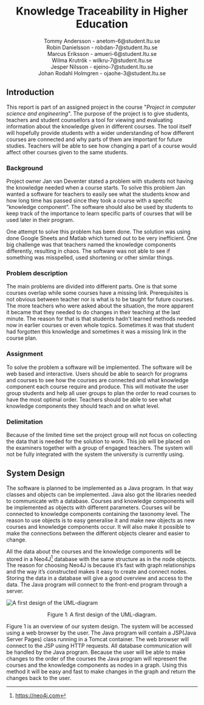 <center><h1>Knowledge Traceability in Higher Education</h1>
<p>Tommy Andersson - anetom-6@student.ltu.se<br>
Robin Danielsson - robdan-7@student.ltu.se<br>
Marcus Eriksson - amueri-6@student.ltu.se<br>
Wilma Krutrök - wilkru-7@student.ltu.se<br>
Jesper Nilsson - ejeino-7@student.ltu.se<br>
Johan Rodahl Holmgren - ojaohe-3@student.ltu.se<br></p>
</center>

## Introduction
This report is part of an assigned project in the course "<i>Project in computer science and engineering</i>". The purpose of the project is to give students, teachers and student counsellors a tool for viewing and evaluating information about the knowledge given in different courses. The tool itself will hopefully provide students with a wider understanding of how different courses are connected and why parts of them are important for future studies. Teachers will be able to see how changing a part of a course would affect other courses given to the same students.

### Background

Project owner Jan van Deventer stated a problem with students not having the knowledge needed when a course starts. To solve this problem Jan wanted a software for teachers to easily see what the students know and how long time has passed since they took a course with a specific “knowledge component”. The software should also be used by students to keep track of the importance to learn specific parts of courses that will be used later in their program. 

One attempt to solve this problem has been done. The solution was using done Google Sheets and Matlab which turned out to be very inefficient. One big challenge was that teachers named the knowledge components differently, resulting in chaos. The software was not able to see if something was misspelled, used shortening or other similar things. 


### Problem description
The main problems are divided into different parts. One is that some courses overlap while some courses have a missing link. Prerequisites is not obvious between teacher nor is what is to be taught for future courses. The more teachers who were asked about the situation, the more apparent it became that they needed to do changes in their teaching at the last minute. The reason for that is that students hadn't learned methods needed now in earlier courses or even whole topics. Sometimes it was that student had forgotten this knowledge and sometimes it was a missing link in the course plan.

### Assignment

To solve the problem a software will be implemented. The software will be web based and interactive. Users should be able to search for programs and courses to see how the courses are connected and what knowledge component each course require and produce. This will motivate the user group students and help all user groups to plan the order to read courses to have the most optimal order. Teachers should be able to see what knowledge components they should teach and on what level. 

### Delimitation

Because of the limited time set the project group will not focus on collecting the data that is needed for the solution to work. This job will be placed on the examiners together with a group of engaged teachers. The system will not be fully integrated with the system the university is currently using. 

## System Design
The software is planned to be implemented as a Java program. In that way classes and objects can be implemented. Java also got the libraries needed to communicate with a database. Courses and knowledge components will be implemented as objects with different parameters. Courses will be connected to knowledge components containing the taxonomy level. The reason to use objects is to easy generalise it and make new objects as new courses and knowledge components occur. It will also make it possible to make the connections between the different objects clearer and easier to change. 


All the data about the courses and the knowledge components will be stored in a Neo4J[^1] database with the same structure as in the node objects. The reason for choosing Neo4J is because it’s fast with graph relationships and the way it’s constructed makes it easy to create and connect nodes. Storing the data in a database will give a good overview and access to the data. The Java program will connect to the front-end program through a server.

![A first design of the UML-diagram](../../master/Resources/Git_workflow-page-001.jpg)
<center>
Figure 1: A first design of the UML-diagram.
</center>

Figure 1 is an overview of our system design. The system will be accessed using a web browser by the user. The Java program will contain a JSP(Java Server Pages) class running in a Tomcat container. The web browser will connect to the JSP using HTTP requests. All database communication will be handled by the Java program.  Because the user will be able to make changes to the order of the courses the Java program will represent the courses and the knowledge components as nodes in a graph. Using this method it will be easy and fast to make changes in the graph and return the changes back to the user.


[^1]:https://neo4j.com

